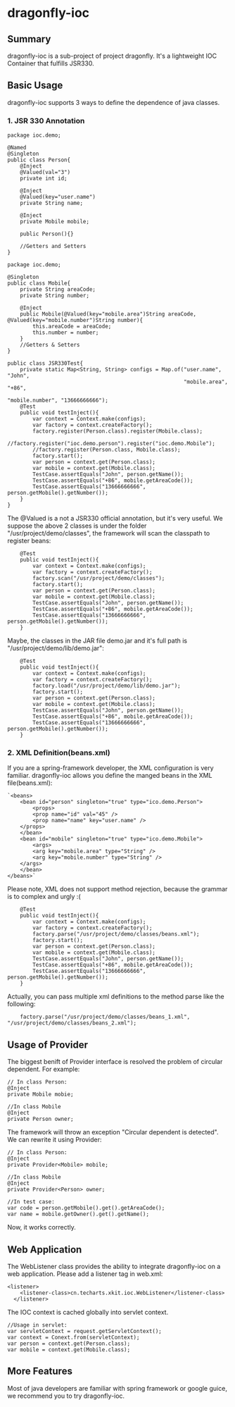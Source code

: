 # dragonfly-ioc

## Summary
dragonfly-ioc is a sub-project of project dragonfly. It's a lightweight IOC Container that fulfills JSR330.

## Basic Usage
dragonfly-ioc supports 3 ways to define the dependence of java classes.
### 1. JSR 330 Annotation

```
package ioc.demo;

@Named
@Singleton
public class Person{
    @Inject 
    @Valued(val="3")
    private int id;
    
    @Inject
    @Valued(key="user.name") 
    private String name;
    
    @Inject
    private Mobile mobile;
    
    public Person(){}

    //Getters and Setters
}

package ioc.demo;

@Singleton
public class Mobile{
    private String areaCode;
    private String number;

    @Inject
    public Mobile(@Valued(key="mobile.area")String areaCode, @Valued(key="mobile.number")String number){
        this.areaCode = areaCode;
        this.number = number;
    }
    //Getters & Setters
}

public class JSR330Test{
    private static Map<String, String> configs = Map.of("user.name", "John", 
                                                        "mobile.area", "+86", 
                                                        "mobile.number", "13666666666");
    @Test
    public void testInject(){
        var context = Context.make(configs);
        var factory = context.createFactory();
        factory.register(Person.class).register(Mobile.class);
        //factory.register("ioc.demo.person").register("ioc.demo.Mobile");
        //factory.register(Person.class, Mobile.class);
        factory.start();
        var person = context.get(Person.class);
        var mobile = context.get(Mobile.class);
        TestCase.assertEquals("John", person.getName());
        TestCase.assertEquals("+86", mobile.getAreaCode());
        TestCase.assertEquals("13666666666", person.getMobile().getNumber());
    }
}
```
The @Valued is a not a JSR330 official annotation, but it's very useful.
We suppose the above 2 classes is under the folder "/usr/project/demo/classes", the framework will scan the classpath to register beans:

```
    @Test
    public void testInject(){
        var context = Context.make(configs);
        var factory = context.createFactory();
        factory.scan("/usr/project/demo/classes");
        factory.start();
        var person = context.get(Person.class);
        var mobile = context.get(Mobile.class);
        TestCase.assertEquals("John", person.getName());
        TestCase.assertEquals("+86", mobile.getAreaCode());
        TestCase.assertEquals("13666666666", person.getMobile().getNumber());
    }
```
Maybe, the classes in the JAR file demo.jar and it's full path is "/usr/project/demo/lib/demo.jar":

```
    @Test
    public void testInject(){
        var context = Context.make(configs);
        var factory = context.createFactory();
        factory.load("/usr/project/demo/lib/demo.jar");
        factory.start();
        var person = context.get(Person.class);
        var mobile = context.get(Mobile.class);
        TestCase.assertEquals("John", person.getName());
        TestCase.assertEquals("+86", mobile.getAreaCode());
        TestCase.assertEquals("13666666666", person.getMobile().getNumber());
    }
```
### 2. XML Definition(beans.xml)

If you are a spring-framework developer, the XML configuration is very familiar. dragonfly-ioc allows you define the manged beans in the XML file(beans.xml):
```
`<beans>
    <bean id="person" singleton="true" type="ico.demo.Person">
        <props>
	    <prop name="id" val="45" />
	    <prop name="name" key="user.name" />
	</props>
    </bean>
    <bean id="mobile" singleton="true" type="ico.demo.Mobile">
        <args>
	    <arg key="mobile.area" type="String" />
	    <arg key="mobile.number" type="String" />
	</args>
    </bean>
</beans>` 
```
Please note, XML does not support method rejection, because the grammar is to complex and urgly :(
```
    @Test
    public void testInject(){
        var context = Context.make(configs);
        var factory = context.createFactory();
        factory.parse("/usr/project/demo/classes/beans.xml");
        factory.start();
        var person = context.get(Person.class);
        var mobile = context.get(Mobile.class);
        TestCase.assertEquals("John", person.getName());
        TestCase.assertEquals("+86", mobile.getAreaCode());
        TestCase.assertEquals("13666666666", person.getMobile().getNumber());
    }
```
Actually, you can pass multiple xml definitions to the method parse like the following:
```
    factory.parse("/usr/project/demo/classes/beans_1.xml", "/usr/project/demo/classes/beans_2.xml");
```

## Usage of Provider<T>

The biggest benift of Provider interface is resolved the problem of circular dependent. For example:
```
// In class Person:
@Inject
private Mobile mobie;

//In class Mobile
@Inject
private Person owner;

```
The framework will throw an exception "Circular dependent is detected". We can rewrite it using Provider:
```
// In class Person:
@Inject
private Provider<Mobile> mobile;

//In class Mobile
@Inject
private Provider<Person> owner;

//In test case:
var code = person.getMobile().get().getAreaCode();
var name = mobile.getOwner().get().getName();
```
Now, it works correctly.

## Web Application

The WebListener class provides the ability to integrate dragonfly-ioc on a web application. Please add a listener tag in web.xml:

```
<listener>
    <listener-class>cn.techarts.xkit.ioc.WebListener</listener-class>
  </listener>
```
The IOC context is cached globally into servlet context. 
```
//Usage in servlet:
var servletContext = request.getServletContext();
var context = Conext.from(servletContext);
var person = context.get(Person.class);
var mobile = context.get(Mobile.class);
```

## More Features
Most of java developers are familiar with spring framework or google guice, we recommend you to try dragonfly-ioc.